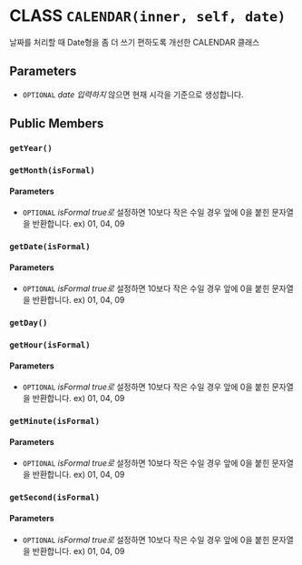 # CLASS `CALENDAR(inner, self, date)`
날짜를 처리할 때 Date형을 좀 더 쓰기 편하도록 개선한 CALENDAR 클래스

## Parameters
* `OPTIONAL` *date	입력하지* 않으면 현재 시각을 기준으로 생성합니다.

## Public Members

### `getYear()`

### `getMonth(isFormal)`
#### Parameters
* `OPTIONAL` *isFormal	true로* 설정하면 10보다 작은 수일 경우 앞에 0을 붙힌 문자열을 반환합니다. ex) 01, 04, 09

### `getDate(isFormal)`
#### Parameters
* `OPTIONAL` *isFormal	true로* 설정하면 10보다 작은 수일 경우 앞에 0을 붙힌 문자열을 반환합니다. ex) 01, 04, 09

### `getDay()`

### `getHour(isFormal)`
#### Parameters
* `OPTIONAL` *isFormal	true로* 설정하면 10보다 작은 수일 경우 앞에 0을 붙힌 문자열을 반환합니다. ex) 01, 04, 09

### `getMinute(isFormal)`
#### Parameters
* `OPTIONAL` *isFormal	true로* 설정하면 10보다 작은 수일 경우 앞에 0을 붙힌 문자열을 반환합니다. ex) 01, 04, 09

### `getSecond(isFormal)`
#### Parameters
* `OPTIONAL` *isFormal	true로* 설정하면 10보다 작은 수일 경우 앞에 0을 붙힌 문자열을 반환합니다. ex) 01, 04, 09
